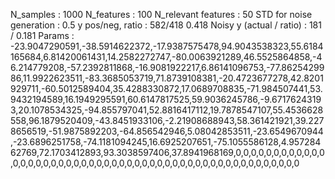 N_samples                     : 1000
N_features                    : 100
N_relevant features           : 50
STD for noise generation      : 0.5
y pos/neg, ratio              : 582/418 0.418
Noisy y (actual / ratio)      : 181 / 0.181
Params                        : -23.9047290591,-38.5914622372,-17.9387575478,94.9043538323,55.6184165684,6.81420061431,14.2582272747,-80.0063921289,46.5525864858,-46.214779208,-57.2392811868,-16.9081922217,6.86141096753,-77.8625429986,11.9922623511,-83.3685053719,71.8739108381,-20.4723677278,42.8201929711,-60.5012589404,35.4288330872,17.0689708835,-71.984507441,53.9432194589,16.1949295591,60.6147817525,59.9036245786,-9.67176243193,20.1078534325,-94.855797041,52.8816417112,19.7878547107,55.4536628558,96.1879520409,-43.8451933106,-2.21908688943,58.361421921,39.2278656519,-51.9875892203,-64.856542946,5.08042853511,-23.6549670944,-23.6896251758,-74.1181094245,16.6925207651,-75.1055586128,4.95728462769,72.1703412893,93.3038597406,37.8941968169,0,0,0,0,0,0,0,0,0,0,0,0,0,0,0,0,0,0,0,0,0,0,0,0,0,0,0,0,0,0,0,0,0,0,0,0,0,0,0,0,0,0,0,0,0,0,0,0,0,0
